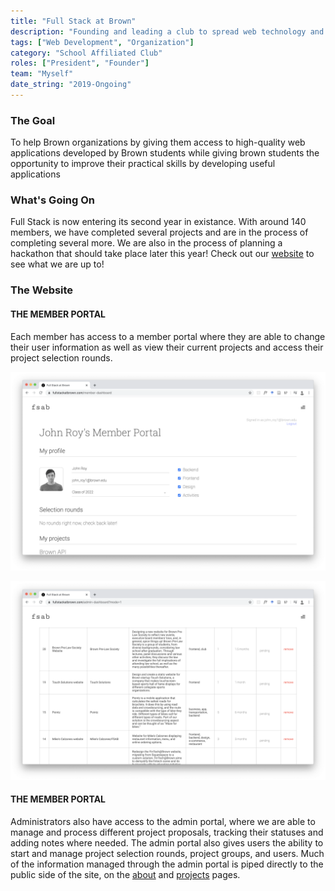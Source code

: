 ```yaml
---
title: "Full Stack at Brown"
description: "Founding and leading a club to spread web technology and design philosophies"
tags: ["Web Development", "Organization"]
category: "School Affiliated Club"
roles: ["President", "Founder"]
team: "Myself"
date_string: "2019-Ongoing"
---
```

<section>

### The Goal

To help Brown organizations by giving them access to high-quality web applications developed by Brown students while
giving brown students the opportunity to improve their practical skills by developing useful applications

</section>

<section>

### What's Going On

Full Stack is now entering its second year in existance. With around 140 members, we have completed several projects and
are in the process of completing several more. We are also in the process of planning a hackathon that should take place
later this year! Check out our [website](https://fullstackatbrown.com/index.html) to see what we are up to!

</section>

<section>

### The Website

<article>

<div>

#### THE MEMBER PORTAL

Each member has access to a member portal where they are able to change their user information as well as view their
current projects and access their project selection rounds.

</div>

<aside>

![Example warning](images/memberdashboard.png)

</aside>

</article>

<article>

<aside>

![Example warning](images/admindashboard.png)

</aside>

<div>

#### THE MEMBER PORTAL

Administrators also have access to the admin portal, where we are able to manage and process different project
proposals, tracking their statuses and adding notes where needed. The admin portal also gives users the ability to start
and manage project selection rounds, project groups, and users. Much of the information managed through the admin portal
is piped directly to the public side of the site, on the [about](https://www.fullstackatbrown.com/about) and [projects]() pages.

</div>

</article>

</section>
